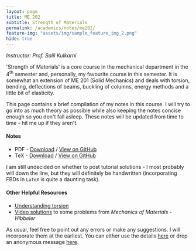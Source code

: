 ```yaml
---
layout: page
title: ME 202
subtitle: Strength of Materials
permalink: /academics/notes/me202/
feature-img: "assets/img/sample_feature_img_2.png"
hide: true
---
```

<i>Instructor: Prof. Salil Kulkarni</i>

'Strength of Materials' is a core course in the mechanical department in the 4<sup>th</sup> semester and, personally, my favourite course in this semester. It is somewhat an extension of ME 201 (Solid Mechanics) and deals with torsion, bending, deflections of beams, buckling of columns, energy methods and a little bit of elasticity.

This page contains a brief compilation of my notes in this course. I will try to go into as much theory as possible while also keeping the notes concise enough so you don't fall asleep. These notes will be updated from time to time - hit me up if they aren't.

<h4>Notes</h4>

<ul>
<li>PDF - <a href="https://omprabhu31.github.io/academics/notes/me202/me202notes.pdf">Download</a> / <a href="https://github.com/omprabhu31/omprabhu31.github.io/blob/master/academics/notes/me202/me202notes.pdf">View on GitHub</a></li>
<li>TeX - <a href="https://omprabhu31.github.io/academics/notes/me202/me202notes.tex">Download</a> / <a href="https://github.com/omprabhu31/omprabhu31.github.io/blob/master/academics/notes/me202/me202notes.tex">View on GitHub</a></li>
</ul>

I am still undecided on whether to post tutorial solutions - I most probably will down the line, but they will definitely be handwritten (incorporating FBDs in `LaTeX` is quite a daunting task).


<h4>Other Helpful Resources</h4>

<ul>
<li><a href="https://www.youtube.com/watch?v=1YTKedLQOa0">Understanding torsion</a></li>
<li><a href="https://media.pearsoncmg.com/ph/esm/ecs_hibbeler_mom_10/videosolutions.html">Video solutions</a> to some problems from <i>Mechanics of Materials - Hibbeler</i></li>
</ul>

As usual, feel free to point out any errors or make any suggestions. I will incorporate them at the earliest. You can either use the details [here](/contact/) or drop an anonymous message [here](https://forms.gle/d12hiHhnEpvDcL2u7).